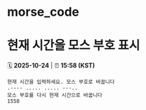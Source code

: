 # morse_code
# 현재 시간을 모스 부호 표시
<!-- MORSE_TIME_START -->
🗓️ **2025-10-24** | ⏰ **15:58 (KST)**

```
현재 시간을 입력하세요. 모스 부호로 바꿉니다
.---- ..... ..... ---..
모스 부호를 다시 현재 시간으로 바꿉니다
1558
```
<!-- MORSE_TIME_END -->
